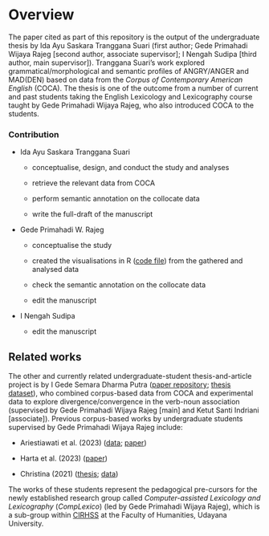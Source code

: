 
<!-- README.md is generated from README.Rmd. Please edit that file -->

# Overview

The paper cited as part of this repository is the output of the
undergraduate thesis by Ida Ayu Saskara Tranggana Suari (first author;
Gede Primahadi Wijaya Rajeg \[second author, associate supervisor\]; I
Nengah Sudipa \[third author, main supervisor\]). Tranggana Suari’s work
explored grammatical/morphological and semantic profiles of ANGRY/ANGER
and MAD(DEN) based on data from the *Corpus of Contemporary American
English* (COCA). The thesis is one of the outcome from a number of
current and past students taking the English Lexicology and Lexicography
course taught by Gede Primahadi Wijaya Rajeg, who also introduced COCA
to the students.

### Contribution

- Ida Ayu Saskara Tranggana Suari

  - conceptualise, design, and conduct the study and analyses

  - retrieve the relevant data from COCA

  - perform semantic annotation on the collocate data

  - write the full-draft of the manuscript

- Gede Primahadi W. Rajeg

  - conceptualise the study

  - created the visualisations in R ([code
    file](https://github.com/cirhss/anger-mad-coca/blob/main/analyses.R))
    from the gathered and analysed data

  - check the semantic annotation on the collocate data

  - edit the manuscript

- I Nengah Sudipa

  - edit the manuscript

## Related works

The other and currently related undergraduate-student thesis-and-article
project is by I Gede Semara Dharma Putra ([paper
repository](https://github.com/gederajeg/verb-noun-association); [thesis
dataset](https://doi.org/10.6084/m9.figshare.25560714)), who combined
corpus-based data from COCA and experimental data to explore
divergence/convergence in the verb-noun association (supervised by Gede
Primahadi Wijaya Rajeg \[main\] and Ketut Santi Indriani \[associate\]).
Previous corpus-based works by undergraduate students supervised by Gede
Primahadi Wijaya Rajeg include:

- Ariestiawati et al. (2023)
  ([data](https://doi.org/10.6084/m9.figshare.23640270);
  [paper](https://doi.org/10.59024/ijellacush.v1i2.135))

- Harta et al. (2023)
  ([paper](https://pbsi-upr.id/index.php/ijellacush/article/view/194))

- Christina (2021)
  ([thesis](https://doi.org/10.6084/m9.figshare.19665804);
  [data](https://doi.org/10.6084/m9.figshare.14701392))

The works of these students represent the pedagogical pre-cursors for
the newly established research group called *Computer-assisted
Lexicology and Lexicography* (*CompLexico*) (led by Gede Primahadi
Wijaya Rajeg), which is a sub-group within
[CIRHSS](http://www.cirhss.org) at the Faculty of Humanities, Udayana
University.
